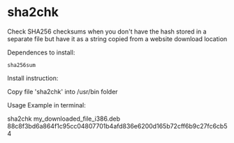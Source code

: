 # sha2chk
Check SHA256 checksums when you don't have the hash stored in a separate file  but have it as a string copied from a website download location

Dependences to install:
    
    sha256sum
    
Install instruction:

Copy file 'sha2chk' into /usr/bin folder

Usage Example in terminal:

sha2chk my_downloaded_file_i386.deb 88c8f3bd6a864f1c95cc04807701b4afd836e6200d165b72cff6b9c27fc6cb54
